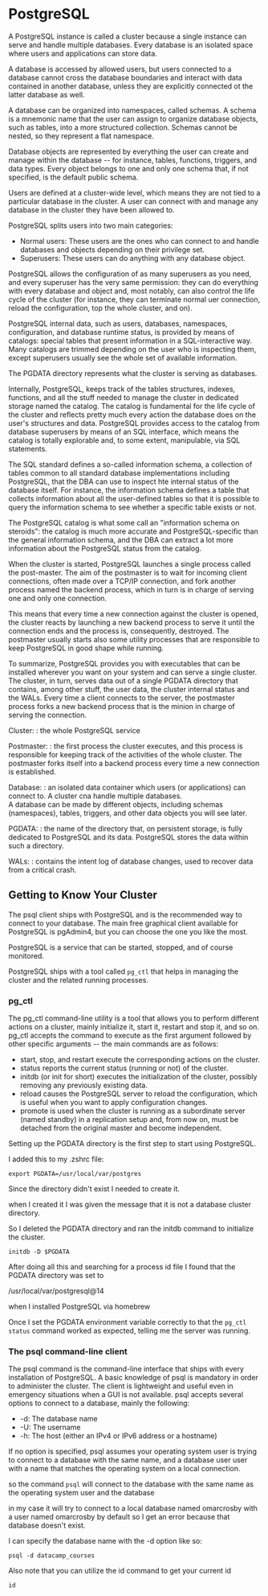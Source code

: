 # PostgreSQL

A PostgreSQL instance is called a cluster because a single instance can serve and handle multiple databases.  Every
database is an isolated space where users and applications can store data.

A database is accessed by allowed users, but users connected to a database cannot cross the database boundaries and
interact with data contained in another database, unless they are explicitly connected ot the latter database as well.

A database can be organized into namespaces, called schemas.  A schema is a mnemonic name that the user can assign to
organize database objects, such as tables, into a more structured collection.  Schemas cannot be nested, so they
represent a flat namespace.

Database objects are represented by everything the user can create and manage within the database -- for instance,
tables, functions, triggers, and data types.  Every object belongs to one and only one schema that, if not specified, is
the default public schema.

Users are defined at a cluster-wide level, which means they are not tied to a particular database in the cluster.  A
user can connect with and manage any database in the cluster they have been allowed to.

PostgreSQL splits users into two main categories:

* Normal users: These users are the ones who can connect to and handle databases and objects depending on their privilege set.
* Superusers: These users can do anything with any database object.

PostgreSQL allows the configuration of as many superusers as you need, and every superuser has the very same permission:
they can do everything with every database and object and, most notably, can also control the life cycle of the cluster
(for instance, they can terminate normal uer connection, reload the configuration, top the whole cluster, and on).

PostgreSQL internal data, such as users, databases, namespaces, configuration, and database runtime status, is provided
by means of catalogs: special tables that present information in a SQL-interactive way.  Many catalogs are trimmed
depending on the user who is inspecting them, except superusers usually see the whole set of available
information.

The PGDATA directory represents what the cluster is serving as databases.

Internally, PostgreSQL, keeps track of the tables structures, indexes, functions, and all the stuff needed to manage
the cluster in dedicated storage named the catalog.  The catalog is fundamental for the life cycle of the cluster and
reflects pretty much every action the database does on the user's structures and data.  PostgreSQL provides access to
the catalog from database superusers by means of an SQL interface, which means the catalog is totally explorable and,
to some extent, manipulable, via SQL statements.

The SQL standard defines a so-called information schema, a collection of tables common to all standard database 
implementations including PostgreSQL, that the DBA can use to inspect hte internal status of the database itself.  For
instance, the information schema defines a table that collects information about all the user-defined tables so that 
it is possible to query the information schema to see whether a specific table exists or not.

The PostgreSQL catalog is what some call an "information schema on steroids": the catalog is much more accurate and 
PostgreSQL-specific than the general information schema, and the DBA can extract a lot more information about the 
PostgreSQL status from the catalog.  

When the cluster is started, PostgreSQL launches a single process called the post-master.  The aim of the postmaster is
to wait for incoming client connections, often made over a TCP/IP connection, and fork another process named the backend
process, which in turn is in charge of serving one and only one connection.

This means that every time a new connection against the cluster is opened, the cluster reacts by launching a new 
backend process to serve it until the connection ends and the process is, consequently, destroyed.  The postmaster
usually starts also some utility processes that are responsible to keep PostgreSQL in good shape while running.

To summarize, PostgreSQL provides you with executables that can be installed wherever you want on your system and can 
serve a single cluster.  The cluster, in turn, serves data out of a single PGDATA directory that contains, among other
stuff, the user data, the cluster internal status and the WALs.  Every time a client connects to the server, the 
postmaster process forks a new backend process that is the minion in charge of serving the connection.

Cluster:
:   the whole PostgreSQL service

Postmaster:
:   the first process the cluster executes, and this process is responsible for keeping track of the activities of the
    whole cluster.  The postmaster forks itself into a backend process every time a new connection is established.

Database:
:   an isolated data container which users (or applications) can connect to.  A cluster cna handle multiple databases.  
    A database can be made by different objects, including schemas (namespaces), tables, triggers, and other data
    objects you will see later.

PGDATA:
:   the name of the directory that, on persistent storage, is fully dedicated to PostgreSQL and its data.  PostgreSQL
    stores the data within such a directory.

WALs:
:   contains the intent log of database changes, used to recover data from a critical crash.


## Getting to Know Your Cluster

The psql client ships with PostgreSQL and is the recommended way to connect to your database. The main free graphical
client available for PostgreSQL is pgAdmin4, but you can choose the one you like the most.

PostgreSQL is a service that can be started, stopped, and of course monitored.

PostgreSQL ships with a tool called `pg_ctl` that helps in managing the cluster and the related running processes.

### pg_ctl

The pg_ctl command-line utility is a tool that allows you to perform different actions on a cluster, mainly 
initialize it, start it, restart and stop it, and so on. pg_ctl accepts the command to execute as the first argument
followed by other specific arguments -- the main commands are as follows:

- start, stop, and restart execute the corresponding actions on the cluster.
- status reports the current status (running or not) of the cluster.
- initdb (or init for short) executes the initialization of the cluster, possibly removing any previously existing data.
- reload causes the PostgreSQL server to reload the configuration, which is useful when you want to apply configuration changes.
- promote is used when the cluster is running as a subordinate server (named standby) in a replication setup and, from
  now on, must be detached from the original master and become independent.


Setting up the PGDATA directory is the first step to start using PostgreSQL.

I added this to my .zshrc file:

```shell
export PGDATA=/usr/local/var/postgres
```

Since the directory didn't exist I needed to create it.

when I created it I was given the message that it is not a database cluster directory.

So I deleted the PGDATA directory and ran the initdb command to initialize the cluster.

```shell
initdb -D $PGDATA
```

After doing all this and searching for a process id file I found that the PGDATA directory
was set to 

/usr/local/var/postgresql@14

when I installed PostgreSQL via homebrew

Once I set the PGDATA environment variable correctly to that the `pg_ctl status` command worked as expected,
telling me the server was running.

### The psql command-line client

The psql command is the command-line interface that ships with every installation of PostgreSQL.  A basic knowledge of
psql is mandatory in order to administer the cluster.  The client is lightweight and useful even in emergency situations
when a GUI is not available.  psql accepts several options to connect to a database, mainly the following:

- -d: The database name
- -U: The username
- -h: The host (either an IPv4 or IPv6 address or a hostname)

If no option is specified, psql assumes your operating system user is trying to connect to a database with the same 
name, and a database user user with a name that matches the operating system on a local connection.

so the command `psql` will connect to the database with the same name as the operating system user and the database

in my case it will try to connect to a local database named omarcrosby with a user named omarcrosby by default so I 
get an error because that database doesn't exist.

I can specify the database name with the -d option like so:

```shell
psql -d datacamp_courses
```

Also note that you can utilize the id command to get your current id

```shell
id
```

